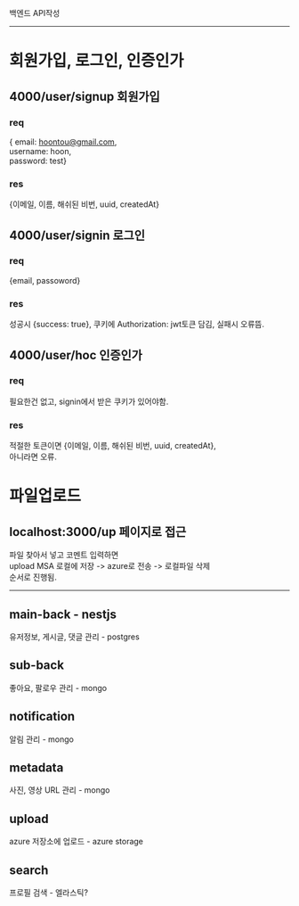 백엔드 API작성

---

# 회원가입, 로그인, 인증인가

## 4000/user/signup 회원가입

### req

{ email: hoontou@gmail.com,  
username: hoon,  
password: test}

### res

{이메일, 이름, 해쉬된 비번, uuid, createdAt}

## 4000/user/signin 로그인

### req

{email, passoword}

### res

성공시 {success: true}, 쿠키에 Authorization: jwt토큰 담김,
실패시 오류뜸.

## 4000/user/hoc 인증인가

### req

필요한건 없고, signin에서 받은 쿠키가 있어야함.

### res

적절한 토큰이면 {이메일, 이름, 해쉬된 비번, uuid, createdAt},  
 아니라면 오류.

# 파일업로드

## localhost:3000/up 페이지로 접근

파일 찾아서 넣고 코멘트 입력하면  
upload MSA 로컬에 저장 -> azure로 전송 -> 로컬파일 삭제  
순서로 진행됨.

---

## main-back - nestjs

유저정보, 게시글, 댓글 관리 - postgres

## sub-back

좋아요, 팔로우 관리 - mongo

## notification

알림 관리 - mongo

## metadata

사진, 영상 URL 관리 - mongo

## upload

azure 저장소에 업로드 - azure storage

## search

프로필 검색 - 엘라스틱?
